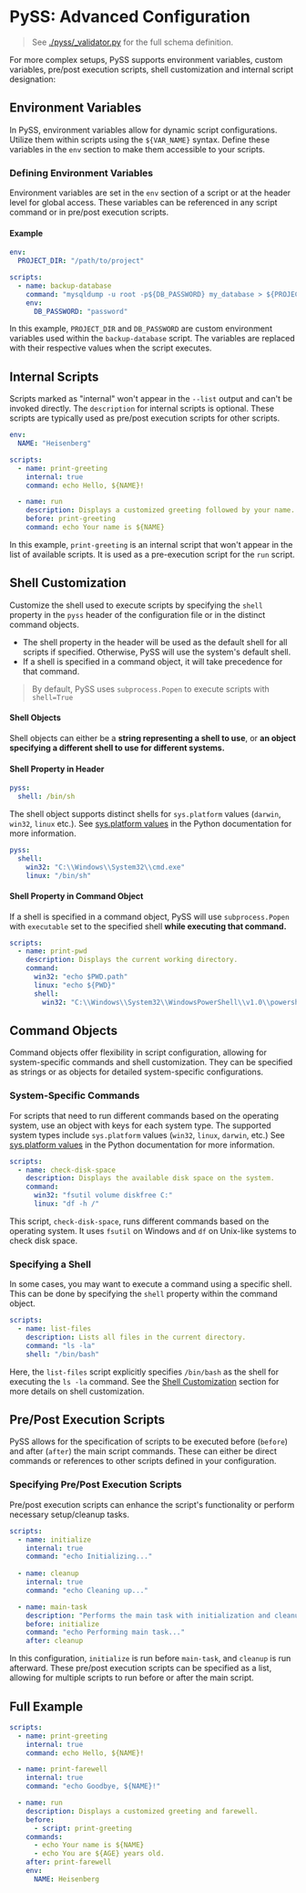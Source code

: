 # PySS: Advanced Configuration

> See [./pyss/_validator.py](./pyss/_validator.py) for the full schema definition.

For more complex setups, PySS supports environment variables, custom variables, pre/post execution scripts, shell customization and internal script designation:

## Environment Variables

In PySS, environment variables allow for dynamic script configurations. Utilize them within scripts using the `${VAR_NAME}` syntax. Define these variables in the `env` section to make them accessible to your scripts.

### Defining Environment Variables

Environment variables are set in the `env` section of a script or at the header level for global access. These variables can be referenced in any script command or in pre/post execution scripts.

#### Example

```yaml
env:
  PROJECT_DIR: "/path/to/project"

scripts:
  - name: backup-database
    command: "mysqldump -u root -p${DB_PASSWORD} my_database > ${PROJECT_DIR}/backup.sql"
    env:
      DB_PASSWORD: "password"
```

In this example, `PROJECT_DIR` and `DB_PASSWORD` are custom environment variables used within the `backup-database` script. The variables are replaced with their respective values when the script executes.


## Internal Scripts

Scripts marked as "internal" won't appear in the `--list` output and can't be invoked directly. The `description` for internal scripts is optional. These scripts are typically used as pre/post execution scripts for other scripts.

```yaml
env:
  NAME: "Heisenberg"

scripts:
  - name: print-greeting
    internal: true
    command: echo Hello, ${NAME}!

  - name: run
    description: Displays a customized greeting followed by your name.
    before: print-greeting
    command: echo Your name is ${NAME}
```

In this example, `print-greeting` is an internal script that won't appear in the list of available scripts. It is used as a pre-execution script for the `run` script.

## Shell Customization

Customize the shell used to execute scripts by specifying the `shell` property in the `pyss` header of the configuration file or in the distinct command objects.

- The shell property in the header will be used as the default shell for all scripts if specified. Otherwise, PySS will use the system's default shell.
- If a shell is specified in a command object, it will take precedence for that command.

> By default, PySS uses `subprocess.Popen` to execute scripts with `shell=True`

#### Shell Objects

Shell objects can either be a **string representing a shell to use**, or **an object specifying a different shell to use for different systems.**

#### Shell Property in Header

```yaml
pyss:
  shell: /bin/sh
```

The shell object supports distinct shells for `sys.platform` values (`darwin`, `win32`, `linux` etc.). See [sys.platform values](https://docs.python.org/3/library/sys.html#sys.platform) in the Python documentation for more information.

```yaml
pyss:
  shell:
    win32: "C:\\Windows\\System32\\cmd.exe"
    linux: "/bin/sh"
```

#### Shell Property in Command Object

If a shell is specified in a command object, PySS will use `subprocess.Popen` with `executable` set to the specified shell **while executing that command.**

```yaml
scripts:
  - name: print-pwd
    description: Displays the current working directory.
    command: 
      win32: "echo $PWD.path"
      linux: "echo ${PWD}"
      shell:
        win32: "C:\\Windows\\System32\\WindowsPowerShell\\v1.0\\powershell.exe"
```


## Command Objects

Command objects offer flexibility in script configuration, allowing for system-specific commands and shell customization. They can be specified as strings or as objects for detailed system-specific configurations.
  
### System-Specific Commands

For scripts that need to run different commands based on the operating system, use an object with keys for each system type. The supported system types include `sys.platform` values (`win32`, `linux`, `darwin`, etc.) See [sys.platform values](https://docs.python.org/3/library/sys.html#sys.platform) in the Python documentation for more information.

```yaml
scripts:
  - name: check-disk-space
    description: Displays the available disk space on the system.
    command:
      win32: "fsutil volume diskfree C:"
      linux: "df -h /"
```

This script, `check-disk-space`, runs different commands based on the operating system. It uses `fsutil` on Windows and `df` on Unix-like systems to check disk space.

### Specifying a Shell

In some cases, you may want to execute a command using a specific shell. This can be done by specifying the `shell` property within the command object.

```yaml
scripts:
  - name: list-files
    description: Lists all files in the current directory.
    command: "ls -la"
    shell: "/bin/bash"
```

Here, the `list-files` script explicitly specifies `/bin/bash` as the shell for executing the `ls -la` command. See the [Shell Customization](#shell-customization) section for more details on shell customization.

## Pre/Post Execution Scripts

PySS allows for the specification of scripts to be executed before (`before`) and after (`after`) the main script commands. These can either be direct commands or references to other scripts defined in your configuration.

### Specifying Pre/Post Execution Scripts

Pre/post execution scripts can enhance the script's functionality or perform necessary setup/cleanup tasks.

```yaml
scripts:
  - name: initialize
    internal: true
    command: "echo Initializing..."
  
  - name: cleanup
    internal: true
    command: "echo Cleaning up..."

  - name: main-task
    description: "Performs the main task with initialization and cleanup."
    before: initialize
    command: "echo Performing main task..."
    after: cleanup
```

In this configuration, `initialize` is run before `main-task`, and `cleanup` is run afterward. These pre/post execution scripts can be specified as a list, allowing for multiple scripts to run before or after the main script.

## Full Example

```yaml
scripts:
  - name: print-greeting
    internal: true
    command: echo Hello, ${NAME}!

  - name: print-farewell
    internal: true
    command: "echo Goodbye, ${NAME}!"

  - name: run
    description: Displays a customized greeting and farewell.
    before:
      - script: print-greeting
    commands: 
      - echo Your name is ${NAME}
      - echo You are ${AGE} years old.
    after: print-farewell
    env:
      NAME: Heisenberg
```
